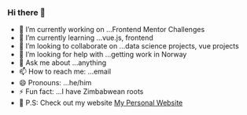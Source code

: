 ### Hi there 👋



- 🔭 I’m currently working on ...Frontend Mentor Challenges
- 🌱 I’m currently learning ...vue.js, frontend
- 👯 I’m looking to collaborate on ...data science projects, vue projects
- 🤔 I’m looking for help with ...getting work in Norway
- 💬 Ask me about ...anything
- 📫 How to reach me: ...email
- 😄 Pronouns: ...he/him
- ⚡ Fun fact: ...I have Zimbabwean roots
- :clown_face: P.S: Check out my website [My Personal Website](https://www.georgemushore.com)
